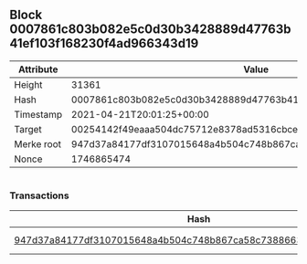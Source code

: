 ## Block 0007861c803b082e5c0d30b3428889d47763b41ef103f168230f4ad966343d19

Attribute | Value
--- | ---
Height | 31361
Hash | 0007861c803b082e5c0d30b3428889d47763b41ef103f168230f4ad966343d19
Timestamp | 2021-04-21T20:01:25+00:00
Target | 00254142f49eaaa504dc75712e8378ad5316cbcead634704b3734b6271167cc4
Merke root | 947d37a84177df3107015648a4b504c748b867ca58c738866355b4090ce36269
Nonce | 1746865474

```

```

### Transactions

Hash | Amount
--- | ---
[947d37a84177df3107015648a4b504c748b867ca58c738866355b4090ce36269](947d37a84177df3107015648a4b504c748b867ca58c738866355b4090ce36269.md) | 10.00000000 SKEPTI 
